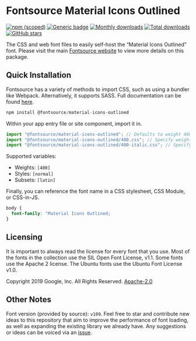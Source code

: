# Fontsource Material Icons Outlined

[![npm (scoped)](https://img.shields.io/npm/v/@fontsource/material-icons-outlined?color=brightgreen)](https://www.npmjs.com/package/@fontsource/material-icons-outlined) [![Generic badge](https://img.shields.io/badge/fontsource-passing-brightgreen)](https://github.com/fontsource/fontsource) [![Monthly downloads](https://badgen.net/npm/dm/@fontsource/material-icons-outlined)](https://github.com/fontsource/fontsource) [![Total downloads](https://badgen.net/npm/dt/@fontsource/material-icons-outlined)](https://github.com/fontsource/fontsource) [![GitHub stars](https://img.shields.io/github/stars/fontsource/fontsource.svg?style=social&label=Star)](https://github.com/fontsource/fontsource/stargazers)

The CSS and web font files to easily self-host the “Material Icons Outlined” font. Please visit the main [Fontsource website](https://fontsource.org/fonts/material-icons-outlined) to view more details on this package.

## Quick Installation

Fontsource has a variety of methods to import CSS, such as using a bundler like Webpack. Alternatively, it supports SASS. Full documentation can be found [here](https://fontsource.org/docs/getting-started/introduction).

```javascript
npm install @fontsource/material-icons-outlined
```

Within your app entry file or site component, import it in.

```javascript
import "@fontsource/material-icons-outlined"; // Defaults to weight 400
import "@fontsource/material-icons-outlined/400.css"; // Specify weight
import "@fontsource/material-icons-outlined/400-italic.css"; // Specify weight and style

```

Supported variables:
- Weights: `[400]`
- Styles: `[normal]`
- Subsets: `[latin]`

Finally, you can reference the font name in a CSS stylesheet, CSS Module, or CSS-in-JS.

```css
body {
  font-family: "Material Icons Outlined;
}
```

## Licensing
It is important to always read the license for every font that you use.
Most of the fonts in the collection use the SIL Open Font License, v1.1. Some fonts use the Apache 2 license. The Ubuntu fonts use the Ubuntu Font License v1.0.

Copyright 2019 Google, Inc. All Rights Reserved.
[Apache-2.0](http://www.apache.org/licenses/LICENSE-2.0.html)

## Other Notes
Font version (provided by source): `v109`.
Feel free to star and contribute new ideas to this repository that aim to improve the performance of font loading, as well as expanding the existing library we already have. Any suggestions or ideas can be voiced via an [issue](https://github.com/fontsource/fontsource/issues).